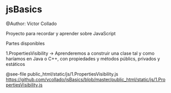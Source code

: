 # jsBasics
@Author: Víctor Collado

Proyecto para recordar y aprender sobre JavaScript

Partes disponibles

1.PropertiesVisibility -> Aprenderemos a construir una clase tal y como haríamos en Java o C++,
con propiedades y métodos públics, privados y estáticos 

@see-file public_html/static/js/1.PropertiesVisibility.js
https://github.com/vcollado/jsBasics/blob/master/public_html/static/js/1.PropertiesVisibility.js
